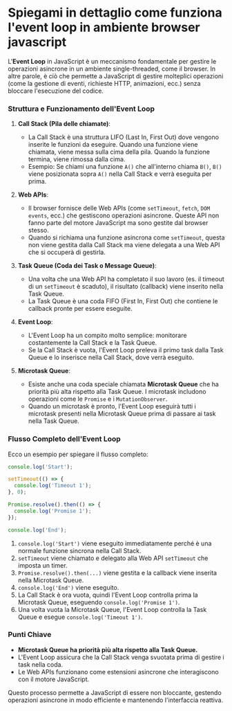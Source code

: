 # Spiegami in dettaglio come funziona l'event loop in ambiente browser javascript

L'**Event Loop** in JavaScript è un meccanismo fondamentale per gestire le operazioni asincrone in un ambiente single-threaded, come il browser. In altre parole, è ciò che permette a JavaScript di gestire molteplici operazioni (come la gestione di eventi, richieste HTTP, animazioni, ecc.) senza bloccare l'esecuzione del codice.

### Struttura e Funzionamento dell'Event Loop

1. **Call Stack (Pila delle chiamate)**:
   - La Call Stack è una struttura LIFO (Last In, First Out) dove vengono inserite le funzioni da eseguire. Quando una funzione viene chiamata, viene messa sulla cima della pila. Quando la funzione termina, viene rimossa dalla cima.
   - Esempio: Se chiami una funzione `A()` che all'interno chiama `B()`, `B()` viene posizionata sopra `A()` nella Call Stack e verrà eseguita per prima.

2. **Web APIs**:
   - Il browser fornisce delle Web APIs (come `setTimeout`, `fetch`, `DOM events`, ecc.) che gestiscono operazioni asincrone. Queste API non fanno parte del motore JavaScript ma sono gestite dal browser stesso.
   - Quando si richiama una funzione asincrona come `setTimeout`, questa non viene gestita dalla Call Stack ma viene delegata a una Web API che si occuperà di gestirla.

3. **Task Queue (Coda dei Task o Message Queue)**:
   - Una volta che una Web API ha completato il suo lavoro (es. il timeout di un `setTimeout` è scaduto), il risultato (callback) viene inserito nella Task Queue.
   - La Task Queue è una coda FIFO (First In, First Out) che contiene le callback pronte per essere eseguite.

4. **Event Loop**:
   - L'Event Loop ha un compito molto semplice: monitorare costantemente la Call Stack e la Task Queue.
   - Se la Call Stack è vuota, l'Event Loop preleva il primo task dalla Task Queue e lo inserisce nella Call Stack, dove verrà eseguito.

5. **Microtask Queue**:
   - Esiste anche una coda speciale chiamata **Microtask Queue** che ha priorità più alta rispetto alla Task Queue. I microtask includono operazioni come le `Promise` e i `MutationObserver`.
   - Quando un microtask è pronto, l'Event Loop eseguirà tutti i microtask presenti nella Microtask Queue prima di passare ai task nella Task Queue.

### Flusso Completo dell'Event Loop

Ecco un esempio per spiegare il flusso completo:

```javascript
console.log('Start');

setTimeout(() => {
  console.log('Timeout 1');
}, 0);

Promise.resolve().then(() => {
  console.log('Promise 1');
});

console.log('End');
```

1. `console.log('Start')` viene eseguito immediatamente perché è una normale funzione sincrona nella Call Stack.
2. `setTimeout` viene chiamato e delegato alla Web API `setTimeout` che imposta un timer.
3. `Promise.resolve().then(...)` viene gestita e la callback viene inserita nella Microtask Queue.
4. `console.log('End')` viene eseguito.
5. La Call Stack è ora vuota, quindi l'Event Loop controlla prima la Microtask Queue, eseguendo `console.log('Promise 1')`.
6. Una volta vuota la Microtask Queue, l'Event Loop controlla la Task Queue e esegue `console.log('Timeout 1')`.

### Punti Chiave

- **Microtask Queue ha priorità più alta rispetto alla Task Queue.**
- L'Event Loop assicura che la Call Stack venga svuotata prima di gestire i task nella coda.
- Le Web APIs funzionano come estensioni asincrone che interagiscono con il motore JavaScript.

Questo processo permette a JavaScript di essere non bloccante, gestendo operazioni asincrone in modo efficiente e mantenendo l'interfaccia reattiva.